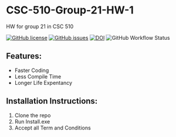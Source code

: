 # CSC-510-Group-21-HW-1
HW for group 21 in CSC 510

[![GitHub license](https://img.shields.io/github/license/landog893/CSC-510-Group-21-HW-1?style=plastic)](https://github.com/landog893/CSC-510-Group-21-HW-1/blob/main/LICENSE.md)
[![GitHub issues](https://img.shields.io/github/issues/landog893/CSC-510-Group-21-HW-1?style=plastic)](https://github.com/landog893/CSC-510-Group-21-HW-1/issues)
[![DOI](https://zenodo.org/badge/528489840.svg)](https://zenodo.org/badge/latestdoi/528489840)
![GitHub Workflow Status](https://img.shields.io/github/workflow/status/landog893/CSC-510-Group-21-HW-1/Build%20Workflow?style=plastic)

## Features:

- Faster Coding
- Less Compile Time
- Longer Life Expentancy

## Installation Instructions:

1. Clone the repo
2. Run Install.exe
3. Accept all Term and Conditions
